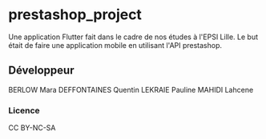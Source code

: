 # prestashop_project

Une application Flutter fait dans le cadre de nos études à l'EPSI Lille.
Le but était de faire une application mobile en utilisant l'API prestashop.

## Développeur

BERLOW Mara
DEFFONTAINES Quentin
LEKRAIE Pauline
MAHIDI Lahcene

### Licence
CC BY-NC-SA 